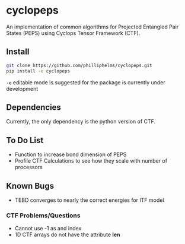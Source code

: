 # cyclopeps
An implementation of common algorithms for Projected Entangled Pair States (PEPS)
using Cyclops Tensor Framework (CTF).

## Install
```bash
git clone https://github.com/philliphelms/cyclopeps.git
pip install -e cyclopeps
```
`-e` editable mode is suggested for the package is currently under development

## Dependencies
Currently, the only dependency is the python version of 
CTF.

## To Do List
* Function to increase bond dimension of PEPS
* Profile CTF Calculations to see how they scale with number of processors

## Known Bugs
* TEBD converges to nearly the correct energies for ITF model

### CTF Problems/Questions
* Cannot use -1 as and index
* 1D CTF arrays do not have the attribute __len__
